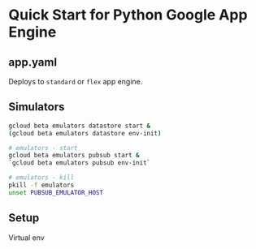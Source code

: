 # Quick Start for Python Google App Engine

## app.yaml

Deploys to `standard` or `flex` app engine.

## Simulators

```bash
gcloud beta emulators datastore start &
(gcloud beta emulators datastore env-init)

# emulators - start
gcloud beta emulators pubsub start &
`gcloud beta emulators pubsub env-init`

# emulators - kill
pkill -f emulators
unset PUBSUB_EMULATOR_HOST

```

## Setup

Virtual env
